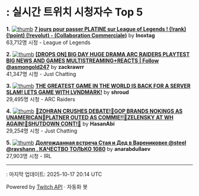 # : 실시간 트위치 시청자수 Top 5

**1.** [![thumb](https://static-cdn.jtvnw.net/previews-ttv/live_user_inoxtag-320x180.jpg)](https://twitch.tv/Inoxtag)
**[7 jours pour passer PLATINE sur League of Legends ! (!rank) (!point) (!revolut) - (Collaboration Commerciale)](https://twitch.tv/Inoxtag)** by **Inoxtag**<br>63,712명 시청  - League of Legends

**2.** [![thumb](https://static-cdn.jtvnw.net/previews-ttv/live_user_zackrawrr-320x180.jpg)](https://twitch.tv/zackrawrr)
**[[DROPS ON] BIG DAY HUGE DRAMA ARC RAIDERS PLAYTEST BIG NEWS AND GAMES MULTISTREAMING+REACTS | Follow  @asmongold247](https://twitch.tv/zackrawrr)** by **zackrawrr**<br>41,347명 시청  - Just Chatting

**3.** [![thumb](https://static-cdn.jtvnw.net/previews-ttv/live_user_shroud-320x180.jpg)](https://twitch.tv/shroud)
**[THE GREATEST GAME IN THE WORLD IS BACK FOR A SERVER SLAM! LETS GAME WITH LVNDMARK!](https://twitch.tv/shroud)** by **shroud**<br>29,495명 시청  - ARC Raiders

**4.** [![thumb](https://static-cdn.jtvnw.net/previews-ttv/live_user_hasanabi-320x180.jpg)](https://twitch.tv/HasanAbi)
**[🚨ZOHRAN CRUSHES DEBATE!🚨GOP BRANDS NOKINGS AS UNAMERICAN🚨PLATNER OUTED AS COMMIE!!🚨ZELENSKY AT WH AGAIN!🚨SHUTDOWN CONT!🚨](https://twitch.tv/HasanAbi)** by **HasanAbi**<br>29,254명 시청  - Just Chatting

**5.** [![thumb](https://static-cdn.jtvnw.net/previews-ttv/live_user_anarabdullaev-320x180.jpg)](https://twitch.tv/anarabdullaev)
**[Долгожданная встреча Стая и Дед в Варениковке @steel @ravshann , КАЧЕСТВО ТОЛЬКО 1080](https://twitch.tv/anarabdullaev)** by **anarabdullaev**<br>27,903명 시청  - IRL


---
: 마지막 업데이트: 2025-10-17 20:14 UTC

Powered by [Twitch API](https://dev.twitch.tv/docs/api/reference) · 자동화 봇